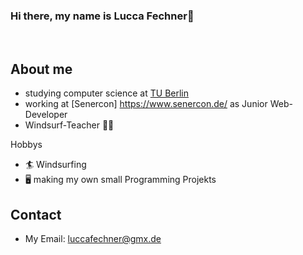 ### Hi there, my name is Lucca Fechner👋

<br>

## About me
- studying computer science at [TU Berlin](https://www.tu.berlin/)
- working at [Senercon] https://www.senercon.de/ as Junior Web-Developer
- Windsurf-Teacher 👨‍🏫

Hobbys
- 🏄 Windsurfing 
- 🖥 making my own small Programming Projekts 

## Contact
- My Email: luccafechner@gmx.de
<!--
**LukyLucc/LukyLucc** is a ✨ _special_ ✨ repository because its `README.md` (this file) appears on your GitHub profile.

Here are some ideas to get you started:

- 🔭 I’m currently working on ...
- 🌱 I’m currently learning ...
- 👯 I’m looking to collaborate on ...
- 🤔 I’m looking for help with ...
- 💬 Ask me about ...
- 📫 How to reach me: ...
- 😄 Pronouns: ...
- ⚡ Fun fact: ...
-->

